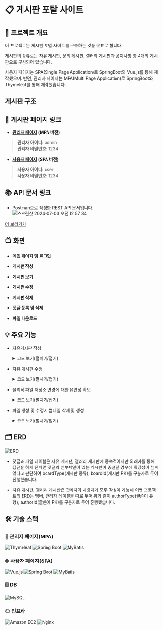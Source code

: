 # 📋 게시판 포탈 사이트

## 📝 프로젝트 개요
이 프로젝트는 게시판 포털 사이트를 구축하는 것을 목표로 합니다. 

게시판의 종류로는 자유 게시판, 문의 게시판, 갤러리 게시판과 공지사항 총 4개의 게시판으로 구성되어 있습니다.

사용자 페이지는 SPA(Single Page Application)로 SpringBoot와 Vue.js를 통해 제작했으며. 반면, 관리자 페이지는 MPA(Multi Page Application)로 SpringBoot와 Thymeleaf를 통해 제작했습니다.

## 게시판 구조


## 🔗 게시판 페이지 링크
+ **[관리자 페이지](http://3.35.111.101:8082/login) (MPA 버전)**
 
> **관리자 아이디:** admin  
> **관리자 비밀번호:** 1234
 
+ **[사용자 페이지](http://3.35.111.101/) (SPA 버전)**

> **사용자 아이디:** user  
> **사용자 비밀번호:** 1234

## 📚 API 문서 링크

+ Postman으로 작성한 REST API 문서입니다.
![스크린샷 2024-07-03 오전 12 57 34](https://github.com/rooluDev/board-portal-project/assets/152958052/71e90744-543d-415b-a027-94109042d4da)

[더 보러가기](https://documenter.getpostman.com/view/32925626/2sA3JRXyGT)

## 📺 화면
  + **메인 페이지 및 로그인**
  
  + **게시판 작성**
  
  + **게시판 보기**
  
  + **게시판 수정**
  
  + **게시판 삭제**
  
  + **댓글 등록 및 삭제**

  + **파일 다운로드**
  

## 💡 주요 기능
+ 자유게시판 작성
  <details>
   <summary>코드 보기(펼치기/접기)</summary>
  
    Controller
     ```
      @PostMapping("/board/free")
        public ResponseEntity addBoard(@Valid @ModelAttribute FreeBoardDto freeBoardDto,
                                       @RequestPart(name = "file", required = false) MultipartFile[] fileList,
                                       HttpServletRequest request) {
    
            ...
    
            return ResponseEntity.ok().build();
    
     ```
    DB Service
    ```
        /**
         * 자유게시물 추가
         *
         * @param freeBoardDto ( category_id, author_type, author_id, title, content )
         */
        Long addBoard(FreeBoardDto freeBoardDto);
    ```
    Storage Service
    ```
        /**
         * Multipart File List DB저장 및 물리적 파일 저장
         *
         * @param fileList 저장할 파일 리스트
         * @param boardId 게시판 번호
         * @param boardType 게시판 타입
         * @param thumbnail 썸네일 저장 할지
         */
        void storageFileList(MultipartFile[] fileList, Long boardId, String boardType, boolean thumbnail);
    ```
    
    Repository
    ```
        /**
         * INSERT tb_free_board
         *
         * @param freeBoardDto ( category_id, author_type, author_id, title, content )
         */
        void insertBoard(FreeBoardDto freeBoardDto);
    ```
    
    [Controller 전체 코드](https://github.com/rooluDev/board-portal-project/blob/main/user-page/backend/src/main/java/com/user/backend/controller/FreeBoardController.java#L99-L130)
    
    [Storage Service 전체 코드](https://github.com/rooluDev/board-portal-project/blob/main/user-page/backend/src/main/java/com/user/backend/service/FileStorageServiceImpl.java#L25-L34)
  </details>

+ 자유 게시판 수정
  <details>
  <summary>코드 보기(펼치기/접기)</summary>
   
   Controller
   ```
    /**
      * 자유게시판 수정
      *
      * @param boardId          PathVariable ( pk )
      * @param freeBoardDto     수정할 데이터
      * @param fileList         추가할 파일
      * @param deleteFileIdList 삭제할 파일의 pk 리스트
      * @param request          HttpServletRequest
      * @return null
      */
     @PutMapping("/board/free/{boardId}")
     public ResponseEntity modifyBoard(@PathVariable(name = "boardId") Long boardId,
                                       @Valid @ModelAttribute FreeBoardDto freeBoardDto,
                                       @RequestParam(name = "deleteFileIdList") List<Long> deleteFileIdList,
                                       @RequestPart(name = "file", required = false) MultipartFile[] fileList,
                                       HttpServletRequest request) {
 
         
         ...

         return ResponseEntity.ok().build();
    ```
    DB Service
    ```
    /**
     * 게시물 수정
     *
     * @param freeBoardDto ( categoryId, title, content, boardId )
     */
    void modifyBoard(FreeBoardDto freeBoardDto);
    ```
    Storage Service
    ```
    /**
     * 썸네일 DB저장 및 물리적 파일 저장
     *
     * @param fileDto 썸네일로 저장할 FileDto
     */
    void storageThumbnail(FileDto fileDto);

    /**
     * 파일 리스트 삭제
     *
     * @param deleteFileIdList 삭제할 파일들의 pk 리스트
     * @return 썸네일로 만든 파일 대상이 삭제가 되었는지
     */
    boolean deleteFileList(List<Long> deleteFileIdList);
    ```
    Mapper
    ```
    /**
     * UPDATE tb_free_board
     *
     * @param freeBoardDto ( categoryId, title, content, boardId )
     */
    void updateBoard(FreeBoardDto freeBoardDto);
    ```
    [Controller 전체코드](https://github.com/rooluDev/board-portal-project/blob/main/user-page/backend/src/main/java/com/user/backend/controller/FreeBoardController.java#L132-L171)

    [Storage Servie 전체코드](https://github.com/rooluDev/board-portal-project/blob/main/user-page/backend/src/main/java/com/user/backend/service/FileStorageServiceImpl.java#L36-L54)
  </details>

+ 물리적 파일 저장소 변경에 대한 유연성 확보
   <details>
    <summary>코드 보기(펼치기/접기)</summary>
     물리적 파일의 저장 위치 변경에 대응하기 위하여 (local storage, cloud storage, NAS 등...) 물리적 파일을 저장하는 StorageService Interface와 metadata를 저장하는 FileService Interface를 분리하고 
     위 두 인터페이스를 의존성을 주입하여 작동하는 FileStorageService를 작성해 유연성을 확보하였다.
   
    Metadata 저장소
    ```
   /**
   * File Service Interface
   */
   public interface FileService {
   
       /**
        * File 등록
        *
        * @param fileList DB에 저장할 File List
        * @param boardId  boardId ( pk )
        * @return 저장된 FileList
        */
       List<FileDto> addFileList(List<FileDto> fileList, Long boardId);

       ...
    ```

    물리적 파일 저장소
    ```
   /**
    * Storage Service
    */
   public interface StorageService {
   
       /**
        * Multipart File 리스트 물리적 파일 생성
        *
        * @param multipartFiles 저장할 파일
        * @param boardType 보드 타입
        * @return 저장된 파일들 FileDto 리스트
        */
       List<FileDto> storageFileList(MultipartFile[] multipartFiles, String boardType);
   
       /**
        * FileDto로 썸네일 물리적 생성
        *
        * @param fileDto 생성할 원본 파일
        * @return 생성된 Thumbnail의 객체
        */
       ThumbnailDto storageThumbnailFromFile(FileDto fileDto);
   }
   ```

   FileStorageService impl
   ```
   /**
    * FileStorageService Impl
    */
   @Service
   @RequiredArgsConstructor
   @Primary
   public class FileStorageServiceImpl implements FileStorageService {
   
       private final StorageService storageService;
       private final FileService fileService;
       private final ThumbnailService thumbnailService;

   ...
   ```

  [FileStorage Service 전체 코드](https://github.com/rooluDev/board-portal-project/blob/main/user-page/backend/src/main/java/com/user/backend/service/FileStorageServiceImpl.java)
  </details>

+ 파일 생성 및 수정시 썸네일 삭제 및 생성
  <details>
   <summary>코드 보기(펼치기/접기)</summary>
   썸네일이 필요한 게시판(갤러리)과 썸네일이 필요 없는 게시판(자유 게시판) 둘 다 사용하는 File Storage Service에서 썸네일의 생성 유무를 직접 주입해서 둘 다 사용 가능한 메소드를 생성했다.

   삭제 메소드
   ```
   /**
     * 파일 리스트 삭제
     *
     * @param deleteFileIdList 삭제할 파일들의 pk 리스트
     * @return 썸네일로 만든 파일 대상이 삭제가 되었는지
     */
    boolean deleteFileList(List<Long> deleteFileIdList);
   ```
   
   생성 메소드
   ```
   /**
     * Multipart File List DB저장 및 물리적 파일 저장
     *
     * @param fileList 저장할 파일 리스트
     * @param boardId 게시판 번호
     * @param boardType 게시판 타입
     * @param thumbnail 썸네일 저장 할지
     */
    void storageFileList(MultipartFile[] fileList, Long boardId, String boardType, boolean thumbnail);
   ```

   [FileStorageServiceImpl 전체 코드](https://github.com/rooluDev/board-portal-project/blob/main/user-page/backend/src/main/java/com/user/backend/service/FileStorageServiceImpl.java)
  </details>
## 🗂 ERD
![ERD](https://github.com/rooluDev/board-portal-project/assets/152958052/a2754673-1a6c-4915-85d6-b30e3e180a89)

+ 댓글과 파일 테이블은 자유 게시판, 갤러리 게시판에 종속적이지만 외래키를 통해 접근을 하게 된다면 댓글과 첨부파일이 있는 게시판이 증설될 경우에 확장성이 높지 않다고 판단하여 boardType(게시판 종류), boardId(게시판 PK)를 구분자로 두어 진행했습니다.

+ 자유 게시판, 갤러리 게시판은 관리자와 사용자가 모두 작성이 가능해 이번 프로젝트의 ERD는 멤버, 관리자 테이블을 따로 두어 위와 같이 authorType(글쓴이 유형), authorId(글쓴이 PK)를 구분자로 두어 진행했습니다.

  
## 🛠 기술 스택
### 🔧 관리자 페이지(MPA)
![Thymeleaf](https://img.shields.io/badge/thymeleaf-005F0F?style=for-the-badge&logo=thymeleaf&logoColor=white)
![Spring Boot](https://img.shields.io/badge/springboot-6DB33F?style=for-the-badge&logo=springboot&logoColor=white)
![MyBatis](https://img.shields.io/badge/MyBatis-000000?style=for-the-badge&logo=MyBatis&logoColor=white)

### 🌐 사용자 페이지(SPA)
![Vue.js](https://img.shields.io/badge/vue.js-4FC08D?style=for-the-badge&logo=vue.js&logoColor=white)
![Spring Boot](https://img.shields.io/badge/springboot-6DB33F?style=for-the-badge&logo=springboot&logoColor=white)
![MyBatis](https://img.shields.io/badge/MyBatis-000000?style=for-the-badge&logo=MyBatis&logoColor=white)

### 🗄 DB
![MySQL](https://img.shields.io/badge/mysql-4479A1?style=for-the-badge&logo=mysql&logoColor=white)

### ☁ 인프라
![Amazon EC2](https://img.shields.io/badge/amazonec2-FF9900?style=for-the-badge&logo=amazonec2&logoColor=white)
![Nginx](https://img.shields.io/badge/nginx-009639?style=for-the-badge&logo=nginx&logoColor=white)
